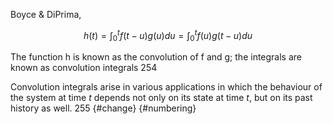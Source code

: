 Boyce & DiPrima, 

$$h(t)=\int_0^t f(t-u)g(u)du = \int_0^t f(u)g(t-u)du$$

The function h is known as the convolution of f and g; the integrals are known as convolution integrals 254

Convolution integrals arise in various applications in which the behaviour of the system at time _t_ depends not only on its state at time _t_, but on its past history as well. 255 {#change} {#numbering}
